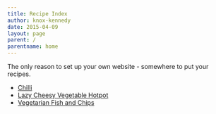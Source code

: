 ```yaml
---
title: Recipe Index
author: knox-kennedy
date: 2015-04-09
layout: page
parent: /
parentname: home
---
```


The only reason to set up your own website - somewhere to put your recipes.

* [Chilli](/recipes/chilli/)
* [Lazy Cheesy Vegetable Hotpot](/recipes/lazyCheesyVegetableHotpot/)
* [Vegetarian Fish and Chips](/recipes/vegetarianFishAndChips/)
